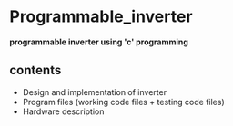 # Programmable_inverter

**programmable inverter using 'c' programming**

## contents
- Design and implementation of inverter
- Program files (working code files + testing code files)
- Hardware description

##

